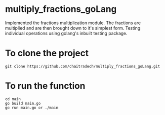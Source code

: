# multiply_fractions_goLang
Implemented the fractions multiplication module. The fractions are multiplied and are then brought down to it's simplest form. Testing individual operations using golang's inbuilt testing package.

# To clone the project 
```
git clone https://github.com/chaitradech/multiply_fractions_goLang.git

```
# To run the function
 ```
cd main
go build main.go
go run main.go or ./main
```
